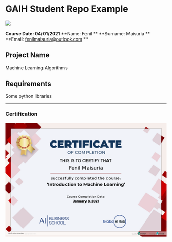 # GAIH Student Repo Example
![](img/logo.png)

**Course Date: 04/01/2021**
**Name: Fenil ** 
**Surname: Maisuria ** 
**Email: fenilmaisuria@outlook.com  ** 
 
## Project Name
Machine Learning Algorithms

## Requirements
Some python libraries

---

### Certification
![](img/certificate.png)

